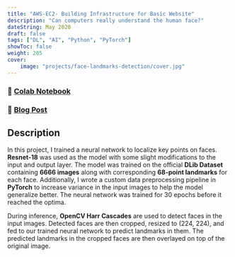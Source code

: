 ```yaml
---
title: "AWS-EC2- Building Infrastructure for Basic Website"
description: "Can computers really understand the human face?"
dateString: May 2020
draft: false
tags: ["DL", "AI", "Python", "PyTorch"]
showToc: false
weight: 205
cover:
    image: "projects/face-landmarks-detection/cover.jpg"
--- 
```

### 🔗 [Colab Notebook](https://colab.research.google.com/drive/1TOw7W_WU4oltoGZfZ_0krpxmhdFR2gmb)
### 🔗 [Blog Post](../../blog/face-landmarks-detection)

## Description

In this project, I trained a neural network to localize key points on faces. **Resnet-18** was used as the model with some slight modifications to the input and output layer. The model was trained on the official **DLib Dataset** containing **6666 images** along with corresponding **68-point landmarks** for each face. Additionally, I wrote a custom data preprocessing pipeline in **PyTorch** to increase variance in the input images to help the model generalize better. The neural network was trained for 30 epochs before it reached the optima.

During inference, **OpenCV Harr Cascades** are used to detect faces in the input images. Detected faces are then cropped, resized to (224, 224), and fed to our trained neural network to predict landmarks in them. The predicted landmarks in the cropped faces are then overlayed on top of the original image.